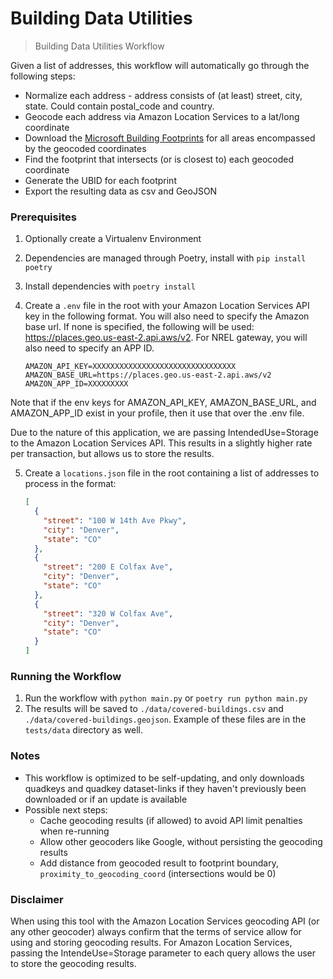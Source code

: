 # Building Data Utilities

> Building Data Utilities Workflow

Given a list of addresses, this workflow will automatically go through the following steps:

- Normalize each address - address consists of (at least) street, city, state. Could contain postal_code and country.
- Geocode each address via Amazon Location Services to a lat/long coordinate
- Download the [Microsoft Building Footprints](https://github.com/microsoft/GlobalMLBuildingFootprints/) for all areas encompassed by the geocoded coordinates
- Find the footprint that intersects (or is closest to) each geocoded coordinate
- Generate the UBID for each footprint
- Export the resulting data as csv and GeoJSON

### Prerequisites

1. Optionally create a Virtualenv Environment
2. Dependencies are managed through Poetry, install with `pip install poetry`
3. Install dependencies with `poetry install`
4. Create a `.env` file in the root with your Amazon Location Services API key in the following format. You will also need to specify the Amazon base url. If none is specified, the following will be used: https://places.geo.us-east-2.api.aws/v2. For NREL gateway, you will also need to specify an APP ID.

   ```dotenv
   AMAZON_API_KEY=XXXXXXXXXXXXXXXXXXXXXXXXXXXXXXXX
   AMAZON_BASE_URL=https://places.geo.us-east-2.api.aws/v2
   AMAZON_APP_ID=XXXXXXXXX
   ```

  Note that if the env keys for AMAZON_API_KEY, AMAZON_BASE_URL, and AMAZON_APP_ID exist in your profile, then it use that over the .env file.

  Due to the nature of this application, we are passing IntendedUse=Storage to the Amazon Location Services API. This results in a slightly higher rate per transaction, but allows us to store the results.

5. Create a `locations.json` file in the root containing a list of addresses to process in the format:

   ```json
   [
     {
       "street": "100 W 14th Ave Pkwy",
       "city": "Denver",
       "state": "CO"
     },
     {
       "street": "200 E Colfax Ave",
       "city": "Denver",
       "state": "CO"
     },
     {
       "street": "320 W Colfax Ave",
       "city": "Denver",
       "state": "CO"
     }
   ]
   ```

### Running the Workflow

1. Run the workflow with `python main.py` or `poetry run python main.py`
2. The results will be saved to `./data/covered-buildings.csv` and `./data/covered-buildings.geojson`. Example of these files are in the `tests/data` directory as well.

### Notes

- This workflow is optimized to be self-updating, and only downloads quadkeys and quadkey dataset-links if they haven't previously been downloaded or if an update is available
- Possible next steps:
  - Cache geocoding results (if allowed) to avoid API limit penalties when re-running
  - Allow other geocoders like Google, without persisting the geocoding results
  - Add distance from geocoded result to footprint boundary, `proximity_to_geocoding_coord` (intersections would be 0)


### Disclaimer

When using this tool with the Amazon Location Services geocoding API (or any other geocoder) always confirm that the terms of service allow for using and storing geocoding results. For Amazon Location Services, passing the IntendeUse=Storage parameter to each query allows the user to store the geocoding results.
